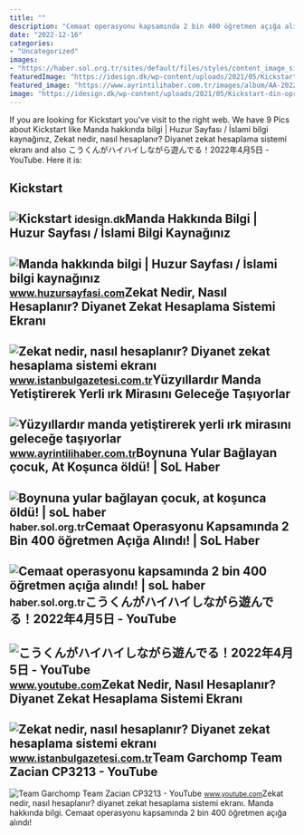 ```yaml
---
title: ""
description: "Cemaat operasyonu kapsamında 2 bin 400 öğretmen açığa alındı!"
date: "2022-12-16"
categories:
- "Uncategorized"
images:
- "https://haber.sol.org.tr/sites/default/files/styles/content_image_size_type1/public/sanliurfa_0.jpg?itok=nD63X5Wy"
featuredImage: "https://idesign.dk/wp-content/uploads/2021/05/Kickstart-din-oprydning.png"
featured_image: "https://www.ayrintilihaber.com.tr/images/album/AA-20220616-28173431-28173376-YUZYILLARDIR_MANDA_YETISTIREREK_YERLI_IRK_MIRASINI_GELECEGE_TASIYORLAR.jpg"
image: "https://idesign.dk/wp-content/uploads/2021/05/Kickstart-din-oprydning.png"
---
```


If you are looking for Kickstart you've visit to the right web. We have 9 Pics about Kickstart like Manda hakkında bilgi | Huzur Sayfası / İslami bilgi kaynağınız, Zekat nedir, nasıl hesaplanır? Diyanet zekat hesaplama sistemi ekranı and also こうくんがハイハイしながら遊んでる！2022年4月5日 - YouTube. Here it is:

Kickstart
---------

 ![Kickstart](https://idesign.dk/wp-content/uploads/2021/05/Kickstart-din-oprydning.png) <small>idesign.dk</small>Manda Hakkında Bilgi | Huzur Sayfası / İslami Bilgi Kaynağınız
--------------------------------------------------------------

 ![Manda hakkında bilgi | Huzur Sayfası / İslami bilgi kaynağınız](https://www.huzursayfasi.com/img/2017/04/manda-hakkinda-bilgi.jpg) <small>www.huzursayfasi.com</small>Zekat Nedir, Nasıl Hesaplanır? Diyanet Zekat Hesaplama Sistemi Ekranı
---------------------------------------------------------------------

 ![Zekat nedir, nasıl hesaplanır? Diyanet zekat hesaplama sistemi ekranı](https://istanbulgazetesicomtr.teimg.com/istanbulgazetesi-com-tr/uploads/2023/04/zekat-nedir-nasil-hesaplanir-diyanet-ornek-hesaplama-sistemi.jpg) <small>www.istanbulgazetesi.com.tr</small>Yüzyıllardır Manda Yetiştirerek Yerli ırk Mirasını Geleceğe Taşıyorlar
----------------------------------------------------------------------

 ![Yüzyıllardır manda yetiştirerek yerli ırk mirasını geleceğe taşıyorlar](https://www.ayrintilihaber.com.tr/images/album/AA-20220616-28173431-28173376-YUZYILLARDIR_MANDA_YETISTIREREK_YERLI_IRK_MIRASINI_GELECEGE_TASIYORLAR.jpg) <small>www.ayrintilihaber.com.tr</small>Boynuna Yular Bağlayan çocuk, At Koşunca öldü! | SoL Haber
----------------------------------------------------------

 ![Boynuna yular bağlayan çocuk, at koşunca öldü! | soL haber](https://haber.sol.org.tr/sites/default/files/styles/content_image_size_type1/public/sanliurfa_0.jpg?itok=nD63X5Wy) <small>haber.sol.org.tr</small>Cemaat Operasyonu Kapsamında 2 Bin 400 öğretmen Açığa Alındı! | SoL Haber
-------------------------------------------------------------------------

 ![Cemaat operasyonu kapsamında 2 bin 400 öğretmen açığa alındı! | soL haber](https://haber.sol.org.tr/sites/default/files/styles/content_image_size_type1/public/ogretmen-8.jpg?itok=NcxNWAFJ) <small>haber.sol.org.tr</small>こうくんがハイハイしながら遊んでる！2022年4月5日 - YouTube
-------------------------------------

 ![こうくんがハイハイしながら遊んでる！2022年4月5日 - YouTube](https://i.ytimg.com/vi/H2fAEMesIjo/maxresdefault.jpg?sqp=-oaymwEmCIAKENAF8quKqQMa8AEB-AH-CYAC0AWKAgwIABABGGUgXyhTMA8=&rs=AOn4CLCJYSghky0o-ilndxvg6fCYAda1ug) <small>www.youtube.com</small>Zekat Nedir, Nasıl Hesaplanır? Diyanet Zekat Hesaplama Sistemi Ekranı
---------------------------------------------------------------------

 ![Zekat nedir, nasıl hesaplanır? Diyanet zekat hesaplama sistemi ekranı](https://istanbulgazetesicomtr.teimg.com/istanbulgazetesi-com-tr/uploads/2023/04/zekat-kimlere-verilmez-zekat-kimlere-dusmez.jpg) <small>www.istanbulgazetesi.com.tr</small>Team Garchomp Team Zacian CP3213 - YouTube
------------------------------------------

 ![Team Garchomp Team Zacian CP3213 - YouTube](https://i.ytimg.com/vi/HYLCwcE-Dgc/maxres2.jpg?sqp=-oaymwEoCIAKENAF8quKqQMcGADwAQH4AYwCgALgA4oCDAgAEAEYRSBHKGUwDw==&rs=AOn4CLC_ulBvmvqa2cf2uT56Qfk3FCYaDA) <small>www.youtube.com</small>Zekat nedir, nasıl hesaplanır? diyanet zekat hesaplama sistemi ekranı. Manda hakkında bilgi. Cemaat operasyonu kapsamında 2 bin 400 öğretmen açığa alındı!
